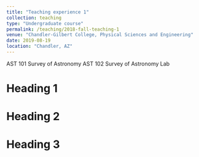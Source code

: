 ```yaml
---
title: "Teaching experience 1"
collection: teaching
type: "Undergraduate course"
permalink: /teaching/2018-fall-teaching-1
venue: "Chandler-Gilbert College, Physical Sciences and Engineering"
date: 2019-08-19
location: "Chandler, AZ"
---
```


AST 101  Survey of Astronomy
AST 102  Survey of Astronomy Lab

Heading 1
======

Heading 2
======

Heading 3
======
